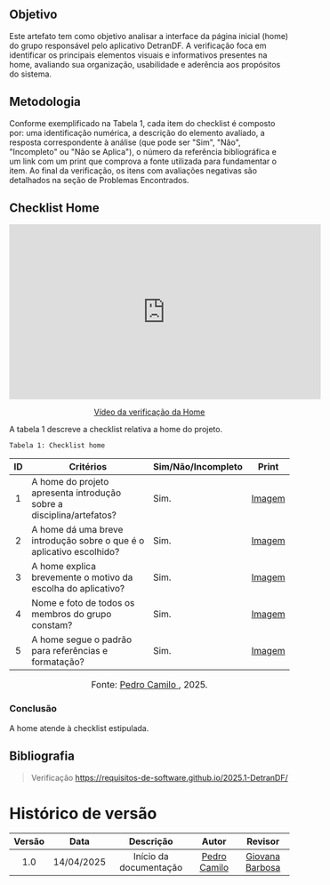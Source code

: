 ## Objetivo

Este artefato tem como objetivo analisar a interface da página inicial (home) do grupo responsável pelo aplicativo DetranDF. A verificação foca em identificar os principais elementos visuais e informativos presentes na home, avaliando sua organização, usabilidade e aderência aos propósitos do sistema.

## Metodologia

Conforme exemplificado na Tabela 1, cada item do checklist é composto por: uma identificação numérica, a descrição do elemento avaliado, a resposta correspondente à análise (que pode ser "Sim", "Não", "Incompleto" ou "Não se Aplica"), o número da referência bibliográfica e um link com um print que comprova a fonte utilizada para fundamentar o item. Ao final da verificação, os itens com avaliações negativas são detalhados na seção de Problemas Encontrados.

## Checklist Home

<p style="text-align: center"><iframe width="560" height="315" src="https://youtu.be/LaIROGPmOyc" title="YouTube video player" frameborder="0" allow="accelerometer; autoplay; clipboard-write; encrypted-media; gyroscope; picture-in-picture; web-share" referrerpolicy="strict-origin-when-cross-origin" allowfullscreen></iframe></p>
<p style="text-align: center"><a href="https://youtu.be/LaIROGPmOyc" target="blanket">Vídeo da verificação da Home</a></p>

A tabela 1 descreve a checklist relativa a home do projeto.

    Tabela 1: Checklist home

| ID  | Critérios                                                            | Sim/Não/Incompleto | Print                                                                                       |
| :-: | -------------------------------------------------------------------- | ------------------ | ------------------------------------------------------------------------------------------- |
|  1  | A home do projeto apresenta introdução sobre a disciplina/artefatos? | Sim.               | [Imagem](../../../assets/lv_home_nossgp_1.png) |
|  2  | A home dá uma breve introdução sobre o que é o aplicativo escolhido? | Sim.               | [Imagem](../../../assets/lv_home_nossgp_2.png) |
|  3  | A home explica brevemente o motivo da escolha do aplicativo?         | Sim.               | [Imagem](../../../assets/lv_home_nossgp_3.png) |
|  4  | Nome e foto de todos os membros do grupo constam?                    | Sim.               |  [Imagem](../../../assets/lv_home_nossgp_4.png) |
|  5  | A home segue o padrão para referências e formatação?                 | Sim.               |  [Imagem](../../../assets/lv_home_nossgp_5.png) |

<font size="3"><p style="text-align: center">Fonte: [Pedro Camilo ](https://github.com/PedrooCamilo), 2025.</p></font>

### Conclusão

A home atende à checklist estipulada.

## Bibliografia

> Verificação https://requisitos-de-software.github.io/2025.1-DetranDF/

# Histórico de versão

| Versão |    Data    |       Descrição        |                      Autor                       |                    Revisor                    |
| :----: | :--------: | :--------------------: | :----------------------------------------------: | :-------------------------------------------: |
|  1.0   | 14/04/2025 | Início da documentação | [Pedro Camilo ](https://github.com/PedrooCamilo) | [Giovana Barbosa ](https://github.com/gio221) |

